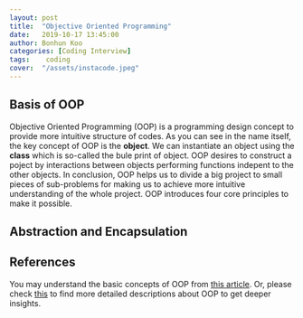 ```yaml
---
layout: post
title:  "Objective Oriented Programming"
date:   2019-10-17 13:45:00
author: Bonhun Koo
categories: [Coding Interview]
tags:    coding
cover:  "/assets/instacode.jpeg"
---
```


## Basis of OOP
Objective Oriented Programming (OOP) is a programming design concept to provide more intuitive structure of codes.
As you can see in the name itself, the key concept of OOP is the <b>object</b>.
We can instantiate an object using the <b>class</b> which is so-called the bule print of object.
OOP desires to construct a poject by interactions between objects performing functions indepent to the other objects.
In conclusion, OOP helps us to divide a big project to small pieces of sub-problems for making us to achieve more intuitive understanding of the whole project.
OOP introduces four core principles to make it possible.

## Abstraction and Encapsulation

## References
You may understand the basic concepts of OOP from [this article][oop_easy].
Or, please check [this][oop_detail] to find more detailed descriptions about OOP to get deeper insights.

[oop_easy]: https://www.freecodecamp.org/news/object-oriented-programming-concepts-21bb035f7260
[oop_detail]: https://medium.com/from-the-scratch/oop-everything-you-need-to-know-about-object-oriented-programming-aee3c18e281b

